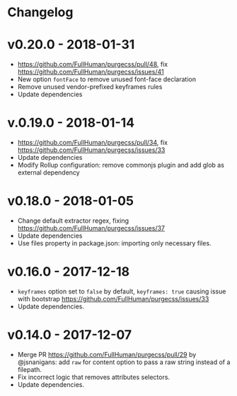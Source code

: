 # Changelog

# v0.20.0 - 2018-01-31

* https://github.com/FullHuman/purgecss/pull/48, fix https://github.com/FullHuman/purgecss/issues/41
* New option `fontFace` to remove unused font-face declaration
* Remove unused vendor-prefixed keyframes rules
* Update dependencies



# v.0.19.0 - 2018-01-14

* https://github.com/FullHuman/purgecss/pull/34, fix https://github.com/FullHuman/purgecss/issues/33
* Update dependencies
* Modify Rollup configuration: remove commonjs plugin and add glob as external dependency

# v0.18.0 - 2018-01-05

* Change default extractor regex, fixing https://github.com/FullHuman/purgecss/issues/37
* Update dependencies
* Use files property in package.json: importing only necessary files.

# v0.16.0 - 2017-12-18

* `keyframes` option set to `false` by default, `keyframes: true` causing issue with bootstrap https://github.com/FullHuman/purgecss/issues/33
* Update dependencies.

# v0.14.0 - 2017-12-07

* Merge PR https://github.com/FullHuman/purgecss/pull/29 by @jsnanigans: add
  `raw` for content option to pass a raw string instead of a filepath.
* Fix incorrect logic that removes attributes selectors.
* Update dependencies.
